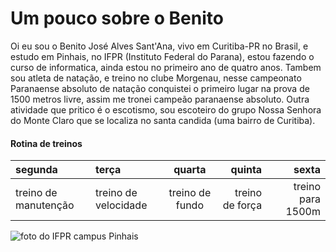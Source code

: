# Um pouco sobre o Benito

Oi eu sou o Benito José Alves Sant'Ana, vivo em Curitiba-PR no Brasil, e estudo em Pinhais, no IFPR (Instituto Federal do Parana), estou fazendo o curso de informatica, ainda estou no primeiro ano de quatro anos. Tambem sou atleta de natação, e treino no clube Morgenau, nesse campeonato Paranaense absoluto de natação conquistei o primeiro lugar na prova de 1500 metros livre, assim me tronei campeão paranaense absoluto. Outra atividade que pritico é o escotismo, sou escoteiro do grupo Nossa Senhora do Monte Claro que se localiza no santa candida (uma bairro de Curitiba).

#### Rotina de treinos

|segunda | terça | quarta | quinta  | sexta|
|:------ | :---- | :----: | ------: | ----:|
|treino de manutenção | treino de velocidade | treino de fundo | treino de força | treino para 1500m|

![foto do IFPR campus Pinhais](https://atreus-prd.qconcursos.com/articles/images/39e2a5cb-0cc6-4d7c-b8ad-61dd0a271fef/IFPR%20Campus%20de%20Pinhais.jpeg)
